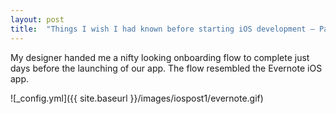 ```yaml
---
layout: post
title:  "Things I wish I had known before starting iOS development — Part 1"
---
```

My designer handed me a nifty looking onboarding flow to complete just days before the launching of our app. The flow resembled the Evernote iOS app.

![_config.yml]({{ site.baseurl }}/images/iospost1/evernote.gif)
